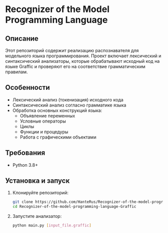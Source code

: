 # Recognizer of the Model Programming Language

## Описание

Этот репозиторий содержит реализацию распознавателя для модельного языка программирования. Проект включает лексический и синтаксический анализаторы, которые обрабатывают исходный код на языке Graffic и проверяют его на соответствие грамматическим правилам.

## Особенности

- Лексический анализ (токенизация) исходного кода
- Синтаксический анализ согласно грамматике языка
- Обработка основных конструкций языка:
  - Объявление переменных
  - Условные операторы
  - Циклы
  - Функции и процедуры
  - Работа с графическими объектами

## Требования

- Python 3.8+

## Установка и запуск

1. Клонируйте репозиторий:
   ```bash
   git clone https://github.com/HanteRus/Recognizer-of-the-model-programming-language-Graffic.git
   cd Recognizer-of-the-model-programming-language-Graffic
   ```

2. Запустите анализатор:
   ```bash
   python main.py [input_file.graffic]
   ```
